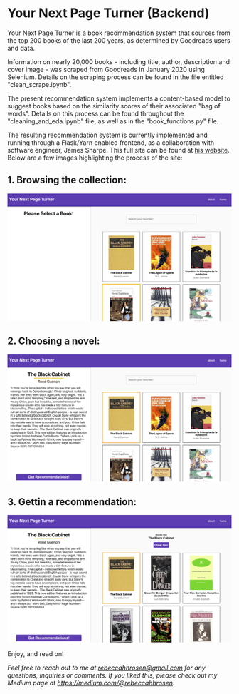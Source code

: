 # Your Next Page Turner (Backend)

Your Next Page Turner is a book recommendation system that sources from the top 200 books of the last 200 years, as determined by Goodreads users and data. 

Information on nearly 20,000 books - including title, author, description and cover image -  was scraped from Goodreads in January 2020 using Selenium. Details on the scraping process can be found in the file entitled "clean_scrape.ipynb".

The present recommendation system implements a content-based model to suggest books based on the similarity scores of their associated "bag of words". Details on this process can be found throughout the "cleaning_and_eda.ipynb" file, as well as in the "book_functions.py" file.



The resulting recommendation system is currently implemented and running through a Flask/Yarn enabled frontend, as a collaboration with software engineer, James Sharpe. This full site can be found at [his website](<https://your-next-page-turner.firebaseapp.com/>). Below are a few images highlighting the process of the site:

## 1. Browsing the collection:
!['select a book'](https://github.com/rebecca-hh-rosen/your_next_pageturner_backend/blob/master/book_images/book_select.png)

## 2. Choosing a novel:
!['view description'](https://github.com/rebecca-hh-rosen/your_next_pageturner_backend/blob/master/book_images/book_info.png)


## 3. Gettin a recommendation:
!['seek recommendation'](https://github.com/rebecca-hh-rosen/your_next_pageturner_backend/blob/master/book_images/book_rec.png)



Enjoy, and read on!


*Feel free to reach out to me at rebeccahhrosen@gmail.com for any questions, inquiries or comments. If you liked this, please check out my Medium page at https://medium.com/@rebeccahhrosen.*
